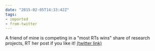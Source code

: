 ```yaml
---
date: "2015-02-05T14:33:42Z"
tags:
- imported
- from-twitter
---
```

A friend of mine is competing in a "most RTs wins" share of research projects, RT her post if you like it\! [(twitter link)](/twitter/#/Tania_L_Read/status/563271456168345600)

